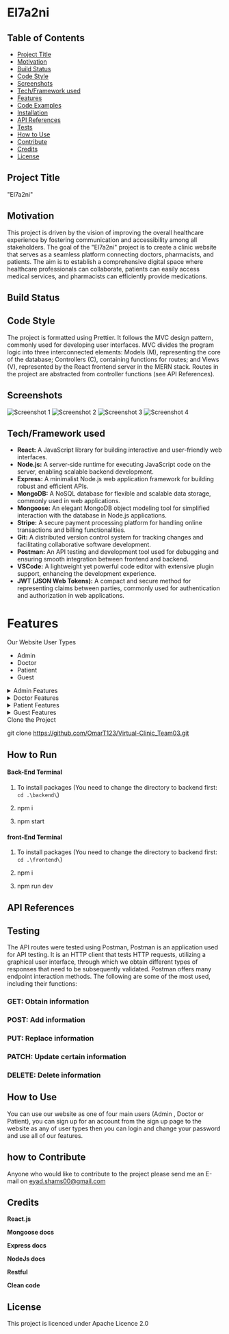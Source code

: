 # El7a2ni

## Table of Contents
- [Project Title](#project-title)
- [Motivation](#motivation)
- [Build Status](#build-status)
- [Code Style](#code-style)
- [Screenshots](#screenshots)
- [Tech/Framework used](#techframework-used)
- [Features](#features)
- [Code Examples](#code-examples)
- [Installation](#installation)
- [API References](#api-references)
- [Tests](#tests)
- [How to Use](#how-to-use)
- [Contribute](#contribute)
- [Credits](#credits)
- [License](#license)

## Project Title
"El7a2ni"

## Motivation
This project is driven by the vision of improving the overall healthcare experience by fostering communication and accessibility among all stakeholders. The goal of the "El7a2ni" project is to create a clinic website that serves as a seamless platform connecting doctors, pharmacists, and patients. The aim is to establish a comprehensive digital space where healthcare professionals can collaborate, patients can easily access medical services, and pharmacists can efficiently provide medications.

## Build Status

## Code Style
The project is formatted using Prettier. It follows the MVC design pattern, commonly used for developing user interfaces. MVC divides the program logic into three interconnected elements: Models (M), representing the core of the database; Controllers (C), containing functions for routes; and Views (V), represented by the React frontend server in the MERN stack. Routes in the project are abstracted from controller functions (see API References).

## Screenshots
![Screenshot 1](screenshots/Screenshot1.jpg)
![Screenshot 2](screenshots/screenshot2.jpg)
![Screenshot 3](screenshots/screenshot3.jpg)
![Screenshot 4](screenshots/screenshot4.jpg)

## Tech/Framework used
- **React:** A JavaScript library for building interactive and user-friendly web interfaces.
- **Node.js:** A server-side runtime for executing JavaScript code on the server, enabling scalable backend development.
- **Express:** A minimalist Node.js web application framework for building robust and efficient APIs.
- **MongoDB:** A NoSQL database for flexible and scalable data storage, commonly used in web applications.
- **Mongoose:** An elegant MongoDB object modeling tool for simplified interaction with the database in Node.js applications.
- **Stripe:** A secure payment processing platform for handling online transactions and billing functionalities.
- **Git:** A distributed version control system for tracking changes and facilitating collaborative software development.
- **Postman:** An API testing and development tool used for debugging and ensuring smooth integration between frontend and backend.
- **VSCode:** A lightweight yet powerful code editor with extensive plugin support, enhancing the development experience.
- **JWT (JSON Web Tokens):** A compact and secure method for representing claims between parties, commonly used for authentication and authorization in web applications.

# Features


<summary>Our Website User Types</summary>

- Admin
- Doctor
- Patient
- Guest

</details>

<details>
<summary>Admin Features</summary>

- Login with username and password.
- Logout.
- Add another administrator with a set username and password.
- Remove a pharmacist/patient from the system.
- View information uploaded by a pharmacist to apply to join the platform.
- Accept or reject the request of a pharmacist to join the platform.
- Change your password.
- Reset a forgotten password through OTP sent to email.
- View a list of all available medicines (including picture, price, description).
- Search for medicine based on name.
- Filter medicines based on medicinal use.
- View a total sales report based on a chosen month.
- View a pharmacist's information.

</details>

<details>
<summary>Doctor Features</summary>

- Login with username and password.
- Logout.
- Change your password.
- Reset a forgotten password through OTP sent to email.
- Edit/update email, hourly rate, or affiliation (hospital).
- View and accept the employment contract.
- Add available time slots for appointments.
- View uploaded health records.
- View information and health records of registered patients.
- View all new and old prescriptions and their statuses (filled/not filled).
- View a list of all patients.
- Search for a patient by name.
- Filter patients based on upcoming appointments.
- Select a patient from the list.
- Receive notification of appointments via the system and email.
- View a list of upcoming/past appointments.
- Reschedule an appointment for a patient.
- Cancel an appointment for oneself or a family member.
- Receive notifications of appointment changes via the system and email.
- Schedule a follow-up for a patient.
- Add/delete medicine to/from the prescription from the pharmacy platform.
- Download selected prescription (PDF).
- Start/end a video call with the doctor/patient.
- Add new health records for a patient.
- Update a patient's prescription before submission to the pharmacy.
- Accept or revoke a follow-up session request from a patient.
- View the amount in the wallet.
- Chat with a doctor/patient.
- View all new and old prescriptions and their statuses (filled/not filled).

</details>

<details>
<summary>Patient Features</summary>

- Upload/remove documents (PDF, JPEG, JPG, PNG) for medical history.
- Login with username and password.
- Logout.
- Change your password.
- Reset a forgotten password through OTP sent to email.
- Add family members using name, National ID, age, gender, and relation to the patient.
- Link another patient's account as a family member using email or phone number, stating relation to the patient.
- Choose to pay for an appointment using wallet or credit card.
- Enter credit card details and pay for an appointment using Stripe.
- View registered family members.
- Filter appointments by date/status.
- View uploaded health records.
- View all new and old prescriptions and their statuses (filled/not filled).
- View health package options and details.
- Subscribe to a health package for oneself and family members (if any).
- Choose to pay for the chosen health package using wallet or credit card.
- View subscribed health package for oneself and family members (if any).
- View the status of health care package subscription for oneself and family members.
- Cancel a subscription of a health package for oneself and family members (if any).
- View all details of a selected doctor, including specialty, affiliation (hospital), educational background.
- View all available appointments of a selected doctor.
- Select an appointment date and time for oneself or a family member.
- Receive notification of appointments via the system and email.
- View a list of all upcoming/past appointments.
- Reschedule an appointment for oneself or a family member.
- Cancel an appointment for oneself or a family member.
- Receive notifications of appointment changes via the system and email.
- View a list of all prescriptions.
- Select a prescription from the list.
- View the details of the selected prescription.
- Choose to pay directly for prescription items with the wallet or credit card.
- Download selected prescription (PDF).
- Request a follow-up to a previous appointment for oneself or a family member.
- Receive a refund in the wallet when a doctor cancels an appointment.
- View the amount in the wallet.
- Chat with a doctor/patient.
- Add a prescription medicine to the cart based on the prescription.
- Change the amount of an item in the cart.
- Choose to pay with the wallet, credit card (using Stripe), or cash on delivery.
- View current and past orders.
- Cancel an order.
- View alternatives to a medicine that is out of stock based on the main active ingredient.

</details>

<details>
<summary>Guest Features</summary>

- Register as a patient using username, name, email, password, date of birth, gender, mobile number, emergency contact (full name, mobile number).
- Upload and submit required documents upon registration as a doctor, such as ID, medical licenses, and medical degree.
- Submit a request to register as a doctor using username, name, email, password, date of birth, hourly rate, affiliation (hospital), educational background.




## Code Examples

## Installation
</details>

<summary>Clone the Project</summary>


git clone https://github.com/OmarT123/Virtual-Clinic_Team03.git

## How to Run

#### Back-End Terminal

1. To install packages (You need to change the directory to backend first: `cd .\backend\`)


2. npm i
3. npm start

#### front-End Terminal
1. To install packages (You need to change the directory to backend first: `cd .\frontend\`)


2. npm i
3. npm run dev


## API References


## Testing

The API routes were tested using Postman, Postman is an application used for API testing. It is an HTTP client that tests HTTP requests, utilizing a graphical user interface, through which we obtain different types of responses that need to be subsequently validated. Postman offers many endpoint interaction methods. The following are some of the most used, including their functions:

### GET:  Obtain information
### POST: Add information
### PUT: Replace information
### PATCH: Update certain information
### DELETE: Delete information


## How to Use
You can use our website as one of four main users (Admin , Doctor or Patient), you can sign up for an account from the sign up page to the website as any of user types then you can login and change your password and use all of our features.

## how to Contribute
Anyone who would like to contribute to the project please send me an E-mail on eyad.shams00@gmail.com

## Credits

**React.js**

**Mongoose docs**

**Express docs**

**NodeJs docs**

**Restful**

__Clean code__

## License

This project is licenced under Apache Licence 2.0
